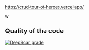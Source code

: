 https://crud-tour-of-heroes.vercel.app/


w
## Quality of the code

[![DeepScan grade](https://deepscan.io/api/teams/21304/projects/24731/branches/764008/badge/grade.svg)](https://deepscan.io/dashboard#view=project&tid=21304&pid=24731&bid=764008)

